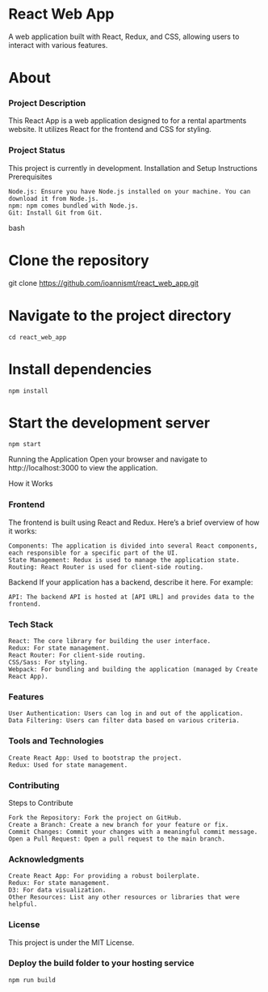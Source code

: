 # React Web App
A web application built with React, Redux, and CSS, allowing users to interact with various features.

# About
### Project Description
This React App is a web application designed to for a rental apartments website. It utilizes React for the frontend and CSS for styling.

### Project Status
This project is currently in development.
Installation and Setup Instructions
Prerequisites
```
Node.js: Ensure you have Node.js installed on your machine. You can download it from Node.js.
npm: npm comes bundled with Node.js.
Git: Install Git from Git.
```

bash
# Clone the repository
git clone https://github.com/ioannismt/react_web_app.git

# Navigate to the project directory
```
cd react_web_app
```

# Install dependencies
```
npm install
```

# Start the development server
```
npm start
```

Running the Application
Open your browser and navigate to http://localhost:3000 to view the application.

How it Works
### Frontend
The frontend is built using React and Redux. Here’s a brief overview of how it works:

    Components: The application is divided into several React components, each responsible for a specific part of the UI.
    State Management: Redux is used to manage the application state.
    Routing: React Router is used for client-side routing.

Backend
If your application has a backend, describe it here. For example:

    API: The backend API is hosted at [API URL] and provides data to the frontend.

### Tech Stack

    React: The core library for building the user interface.
    Redux: For state management.
    React Router: For client-side routing.
    CSS/Sass: For styling.
    Webpack: For bundling and building the application (managed by Create React App).

### Features

    User Authentication: Users can log in and out of the application.
    Data Filtering: Users can filter data based on various criteria.

### Tools and Technologies

    Create React App: Used to bootstrap the project.
    Redux: Used for state management.

### Contributing

Steps to Contribute

    Fork the Repository: Fork the project on GitHub.
    Create a Branch: Create a new branch for your feature or fix.
    Commit Changes: Commit your changes with a meaningful commit message.
    Open a Pull Request: Open a pull request to the main branch.

### Acknowledgments

    Create React App: For providing a robust boilerplate.
    Redux: For state management.
    D3: For data visualization.
    Other Resources: List any other resources or libraries that were helpful.

### License
This project is under the MIT License.

### Deploy the build folder to your hosting service
```
npm run build
```
